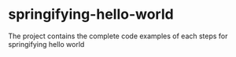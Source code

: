 # springifying-hello-world

The project contains the complete code examples of each steps for springifying hello world 